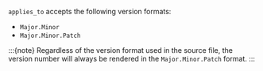`applies_to` accepts the following version formats:

* `Major.Minor`
* `Major.Minor.Patch`

:::{note}
Regardless of the version format used in the source file,
the version number will always be rendered in the `Major.Minor.Patch` format.
:::
